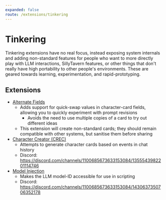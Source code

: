 ```yaml
---
expanded: false
route: /extensions/tinkering
---
```


# Tinkering

Tinkering extensions have no real focus, instead exposing system internals and adding non-standard features for people who want to more directly play with LLM interactions, SillyTavern features, or other things that don't really have high portability to other people's environments. These are geared towards learning, experimentation, and rapid-prototyping.

## Extensions

- [Alternate Fields](https://github.com/nbrown725/SillyTavern-AlternateDescriptions)
  - Adds support for quick-swap values in character-card fields, allowing you to quickly experiment with prompt revisions
    - Avoids the need to use multiple copies of a card to try out different ideas
  - This extension will create non-standard cards; they should remain compatible with other systems, but sanitise them before sharing
- [Character Creator (CREC)](https://github.com/bmen25124/SillyTavern-Character-Creator)
  - Attempts to generate character cards based on events in chat history
  - Discord: https://discord.com/channels/1100685673633153084/1355543982201114746
- [Model Injection](https://github.com/aikohanasaki/SillyTavern-ModelInjection)
  - Makes the LLM model-ID accessible for use in scripting
  - Discord: https://discord.com/channels/1100685673633153084/1430637350706352178
  